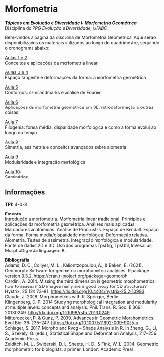 # Morfometria
***Tópicos em Evolução e Diversidade I: Morfometria Geométrica***  
Disciplina do *PPG Evolução e Diversidade, UFABC*  

Bem-vindos à página da discplina de Morfometria Geométrica. Aqui serão disponibilizados os materiais utilizados ao longo do quadrimestre, seguindo o cronograma abaixo:  
  
[Aulas 1 e 2](Aulas/morflinear.md)  
Conceitos e aplicações da morfometria linear  

[Aulas 3 e 4](Aulas/)  
Espaço tangente e deformações da forma: a morfometria geométrica  

[Aula 5](Aulas/)  
Contornos: semilandmarks e análise de Fourier  

[Aula 6](Aulas/)  
Aplicações da morfometria geométrica em 3D: retrodeformação e outras coisas  

[Aula 7](Aulas/)  
Filogenia: forma média, disparidade morfológica e como a forma evolui ao longo do tempo  

[Aula 8](Aulas/)  
Simetria, assimetria e conceitos avançados sobre alometria  

[Aula 9](Aulas/)  
Modularidade e integração morfológica  

[Aula 10](Aulas/):  
Seminários  

## Informações ##  
**TPI:** 4-0-8  

**Ementa**  
Introdução a morfometria. Morfometria linear tradicional. Princípios e aplicações da morfometria geométrica. Análises mais aplicadas. Marcadores anatômicos. Análise de Procrustes. Espaço de Kendall. Espaço da forma. Forma média/disparidade morfológica. Deformação relativa. Alometria. Testes de assimetria. Integração morfológica e modularidade. Fonte de dados 2D e 3D. Uso dos programas TpsDig, TpsUtil, InVesalius, MorphoDig e da linguagem R.

**Bibliografia**  
Adams, D. C., Collyer, M. L., Kaliontzopoulou, A., & Baken, E. (2021). Geomorph: Software for geometric morphometric analyses. R package version 3.3.2. https://cran.r-project.org/package=geomorph  
Cardini, A. 2014. Missing the third dimension in geometric morphometrics: how to assess if 2D images really are a good proxy for 3D structures? Hystrix, 25 (2): 73–81. https://dx.doi.org/10.4404/hystrix-25.2-10993  
Claude, J. 2008. Morphometrics with R. Springer, Berlin.  
Klingenberg, C. P. 2014 Studying morphological integration and modularity at multiple levels: concepts and analysis. Phil. Trans. R. Soc. B 369: 20130249. http://dx.doi.org/10.1098/rstb.2013.0249  
Mitteroecker, P. & Gunz, P. 2009. Advances in Geometric Morphometrics. Evol Biol 36: 235–247. https://doi.org/10.1007/s11692-009-9055-x  
Schlager, S. 2017. Morpho and Rvcg – Shape Analysis in R. In Zheng. G., Li, S., Szekely, G. (eds.), Statistical Shape and Deformation Analysis, 217–256. Academic Press.  
Zelditch, M. L., Swiderski, D. L, Sheets, H. D., & Fink, W. L. 2004. Geometric morphometric for biologists: a primer. London: Academic Press.  

